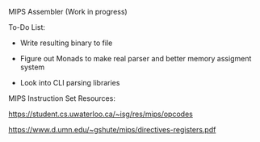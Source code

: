 MIPS Assembler (Work in progress)

To-Do List:

- Write resulting binary to file

- Figure out Monads to make real parser
  and better memory assigment system

- Look into CLI parsing libraries



MIPS Instruction Set Resources:

https://student.cs.uwaterloo.ca/~isg/res/mips/opcodes 

https://www.d.umn.edu/~gshute/mips/directives-registers.pdf